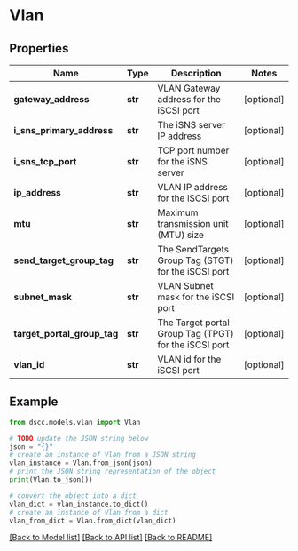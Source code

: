 # Vlan


## Properties

Name | Type | Description | Notes
------------ | ------------- | ------------- | -------------
**gateway_address** | **str** | VLAN Gateway address for the iSCSI port | [optional] 
**i_sns_primary_address** | **str** | The iSNS server IP address | [optional] 
**i_sns_tcp_port** | **str** | TCP port number for the iSNS server | [optional] 
**ip_address** | **str** | VLAN IP address for the iSCSI port | [optional] 
**mtu** | **str** | Maximum transmission unit (MTU) size | [optional] 
**send_target_group_tag** | **str** | The SendTargets Group Tag (STGT) for the iSCSI port | [optional] 
**subnet_mask** | **str** | VLAN Subnet mask for the iSCSI port | [optional] 
**target_portal_group_tag** | **str** | The Target portal Group Tag (TPGT) for the iSCSI port | [optional] 
**vlan_id** | **str** | VLAN id for the iSCSI port | [optional] 

## Example

```python
from dscc.models.vlan import Vlan

# TODO update the JSON string below
json = "{}"
# create an instance of Vlan from a JSON string
vlan_instance = Vlan.from_json(json)
# print the JSON string representation of the object
print(Vlan.to_json())

# convert the object into a dict
vlan_dict = vlan_instance.to_dict()
# create an instance of Vlan from a dict
vlan_from_dict = Vlan.from_dict(vlan_dict)
```
[[Back to Model list]](../README.md#documentation-for-models) [[Back to API list]](../README.md#documentation-for-api-endpoints) [[Back to README]](../README.md)



